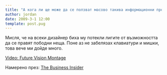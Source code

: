 ```yaml
---
title: "А кога ли ще може да се ползват масово такива информационни продукти?"
author: jordan
date: 2009-3-1 12:00
template: post.pug
---
```


Мисля, че на всеки дизайнер биха му потекли лигите от възможността да се
правят пободни неща. Поне аз не забелязах клавиатури и мишки, това вече
ми дойде много.

[Video: Future Vision
Montage](http://video.msn.com/?mkt=en-GB&playlist=videoByUuids:uuids:a517b260-bb6b-48b9-87ac-8e2743a28ec5&showPlaylist=true&from=shared "Future Vision Montage")

Намерено през: [The Business
Insider](http://www.businessinsider.com/microsoft-demos-drool-worthy-tech-that-will-never-hit-market-video-2009-3 "The Business Insider")
